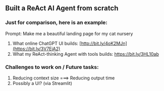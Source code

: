 ## Built a ReAct AI Agent from scratch

### Just for comparison, here is an example:
Prompt: Make me a beautiful landing page for my cat nursery
1. What online ChatGPT UI builds: [http://bit.ly/4oK2MJn](https://bit.ly/3V7EjA2)
2. What my ReAct-thinking Agent with tools builds: https://bit.ly/3HL10ab

### Challenges to work on / Future tasks:
1. Reducing context size ===> Reducing output time
2. Possibly a UI? (via Streamlit)
